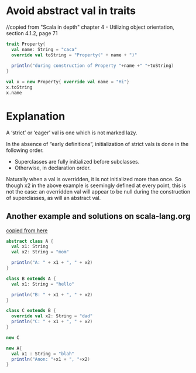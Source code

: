 # Avoid abstract val in traits                
//copied from "Scala in depth" chapter 4 - Utilizing object orientation, section 4.1.2, page 71

```scala mdoc
trait Property{
  val name: String = "caca"
  override val toString = "Property(" + name + ")"
  
  println("during construction of Property "+name +" "+toString)
}

val x = new Property{ override val name = "Hi"} 
x.toString
x.name
```
# Explanation
A ‘strict’ or ‘eager’ val is one which is not marked lazy.

In the absence of “early definitions”, initialization of strict vals is done in the following order.

* Superclasses are fully initialized before subclasses.
* Otherwise, in declaration order.

Naturally when a val is overridden, it is not initialized more than once. So though x2 in the above example is seemingly defined at every point, this is not the case: an overridden val will appear to be null during the construction of superclasses, as will an abstract val.

## Another example and solutions on scala-lang.org
[copied from here](https://docs.scala-lang.org/tutorials/FAQ/initialization-order.html)

```scala mdoc
abstract class A {
  val x1: String
  val x2: String = "mom"

  println("A: " + x1 + ", " + x2)
}

class B extends A {
  val x1: String = "hello"

  println("B: " + x1 + ", " + x2)
}

class C extends B {
  override val x2: String = "dad"
  println("C: " + x1 + ", " + x2)
}

new C

new A{
  val x1 : String = "blah"
  println("Anon: "+x1 + ", "+x2)
}
```